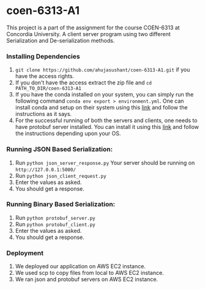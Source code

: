 # coen-6313-A1
This project is a part of the assignment for the course COEN-6313 at Concordia University. A client server program using two different Serialization and De-serialization methods.

### Installing Dependencies
1. `git clone https://github.com/ahujasushant/coen-6313-A1.git` if you have the access rights.
2. If you don't have the access extract the zip file and `cd PATH_TO_DIR/coen-6313-A1` 
3. If you have the conda installed on your system, you can simply run the following command
`conda env export > environment.yml`. One can install conda and setup on their system using this [link](https://docs.conda.io/projects/conda/en/latest/user-guide/install/index.html) and follow the instructions as it says.
4. For the successful running of both the servers and clients, one needs to have protobuf server installed. You can install it using this [link](https://developers.google.com/protocol-buffers) and follow the instructions depending upon your OS.


### Running JSON Based Serialization:
1. Run `python json_server_response.py`
Your server should be running on `http://127.0.0.1:5000/`
2. Run `python json_client_request.py`
3. Enter the values as asked.
4. You should get a response.

### Running Binary Based Serialization:
1. Run `python protobuf_server.py`
2. Run `python protobuf_client.py`
3. Enter the values as asked.
4. You should get a response.

### Deployment
1. We deployed our application on AWS EC2 instance.
2. We used scp to copy files from local to AWS EC2 instance.
3. We ran json and protobuf servers on AWS EC2 instance.